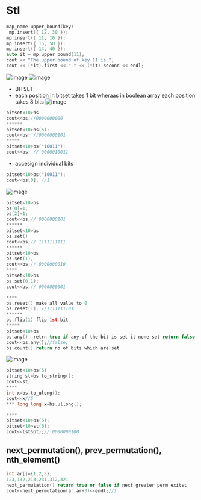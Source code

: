 # Stl


``` cpp
map_name.upper_bound(key)
 mp.insert({ 12, 30 });
mp.insert({ 11, 10 });
mp.insert({ 15, 50 });
mp.insert({ 14, 40 });
auto it = mp.upper_bound(11);
cout << "The upper bound of key 11 is ";
cout << (*it).first << " " << (*it).second << endl;
```
![image](https://user-images.githubusercontent.com/89128563/132104900-584a17b9-8371-4ccc-a007-97093076c53e.png)
![image](https://user-images.githubusercontent.com/89128563/132105030-3aa924c5-85d7-461c-bda9-5132d9a5a041.png)
- BITSET
- each position in bitset takes 1 bit wheraas in boolean array each position takes 8 bits
![image](https://user-images.githubusercontent.com/89128563/132105067-acfce0f3-07f1-446f-b712-ac23d04bead8.png)
``` cpp
bitset<10>bs
cout<<bs;//0000000000
******
bitset<10>bs(5);
cout<<bs; //0000000101
*****
bitset<10>bs("10011");
cout<<bs; // 0000010011
```
- accesign individual bits
``` cpp
bitset<10>bs("10011");
cout<<bs[0]; //1

```
![image](https://user-images.githubusercontent.com/89128563/132105220-fd4a5e30-fa3e-4d2f-b086-f5378b941c3d.png)
``` cpp
bitset<10>bs
bs[0]=1;
bs[2]=1;
cout<<bs;// 0000000101
******
bitset<10>bs
bs.set()
cout<<bs;// 1111111111
******
bitset<10>bs
bs.set(1);
cout<<bs;// 0000000010
****
bitset<10>bs
bs.set(0,1);
cout<<bs;// 0000000001

****
bs.reset() make all value to 0
bs.reset(1); //1111111101
******
bs.flip(1) flip 1st bit
*****
bitset<10>bs
bs.any()- retrn true if any of the bit is set it none set return false
cout<<bs.any();//false;
bs.count() return no of bits which are set

```
![image](https://user-images.githubusercontent.com/89128563/132105385-c82911e0-e9c9-476b-b404-5e86ed969c6a.png)
``` cpp
bitset<10>bs(5)
string st=bs.to_string();
cout<<st;
****
int x=bs.to_ulong();
cout<<x//5
*** long long x=bs.ullong();

****
bitset<10>bs(5);
bitset<10>st(6);
cout<<(st&bt);// 0000000100


```

##  next_permutation(), prev_permutation(), nth_element()

``` cpp
int ar[]={1,2,3};
123,132,213,231,312,321
next_permutation() return true or false if next greater perm exitst
cout<<next_permutation(ar,ar+3)<<endl;//1
 

```


